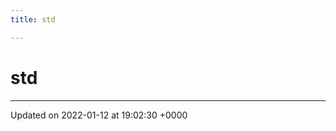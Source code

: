```yaml
---
title: std

---
```


# std








-------------------------------

Updated on 2022-01-12 at 19:02:30 +0000